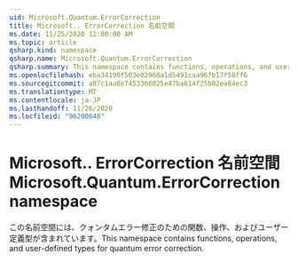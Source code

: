 ```yaml
---
uid: Microsoft.Quantum.ErrorCorrection
title: Microsoft.. ErrorCorrection 名前空間
ms.date: 11/25/2020 12:00:00 AM
ms.topic: article
qsharp.kind: namespace
qsharp.name: Microsoft.Quantum.ErrorCorrection
qsharp.summary: This namespace contains functions, operations, and user-defined types for quantum error correction.
ms.openlocfilehash: eba34199f503e02960a1d5491caa96fb17f58ff6
ms.sourcegitcommit: a87c1aa8e7453360025e47ba614f25b02ea84ec3
ms.translationtype: MT
ms.contentlocale: ja-JP
ms.lasthandoff: 11/26/2020
ms.locfileid: "96200648"
---
```

# <a name="microsoftquantumerrorcorrection-namespace"></a><span data-ttu-id="382b0-102">Microsoft.. ErrorCorrection 名前空間</span><span class="sxs-lookup"><span data-stu-id="382b0-102">Microsoft.Quantum.ErrorCorrection namespace</span></span>

<span data-ttu-id="382b0-103">この名前空間には、クォンタムエラー修正のための関数、操作、およびユーザー定義型が含まれています。</span><span class="sxs-lookup"><span data-stu-id="382b0-103">This namespace contains functions, operations, and user-defined types for quantum error correction.</span></span>

